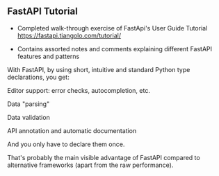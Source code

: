 FastAPI Tutorial
-

- Completed walk-through exercise of FastApi's User Guide Tutorial https://fastapi.tiangolo.com/tutorial/

- Contains assorted notes and comments explaining different FastAPI features and patterns


With FastAPI, by using short, intuitive and standard Python type declarations, you get:

Editor support: error checks, autocompletion, etc.

Data "parsing"

Data validation

API annotation and automatic documentation

And you only have to declare them once.

That's probably the main visible advantage of FastAPI compared to alternative frameworks (apart from the raw performance).
